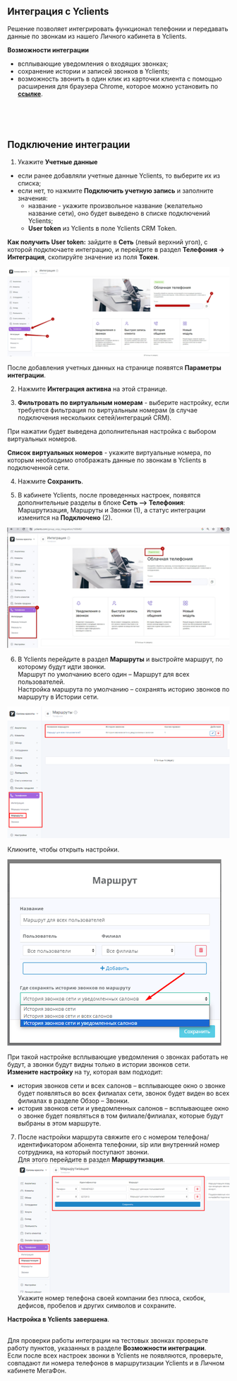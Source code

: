 ## Интеграция с Yclients  <br />

Решение позволяет интегрировать функционал телефонии и передавать данные по звонкам из нашего Личного кабинета в Yclients.<br /> 

**Возможности интеграции**  <br />

- всплывающие уведомления о входящих звонках;
- сохранение истории и записей звонков в Yclients;
- возможность звонить в один клик из карточки клиента с помощью расширения для браузера Chrome, которое можно установить по **[ссылке](https://softphone-widget-iframe.cp.megafon.ru/chrome.zip)**. <br />

<br />
<br />
<br />

## Подключение интеграции  <br />

1. Укажите **Учетные данные** <br />

- если ранее добавляли учетные данные Yclients, то выберите их из списка;
- если нет, то нажмите **Подключить учетную запись** и заполните значения:
  - название - укажите произвольное название (желательно название сети), оно будет выведено в списке подключений Yclients;
  - **User token** из Yclients в поле Yclients CRM Token. <br />

**Как получить User token:**  зайдите в **Сеть** (левый верхний угол), с которой подключаете интеграцию, и перейдите в раздел **Телефония -> Интеграция**, скопируйте значение из поля **Токен**. <br /> 

![image](yclients_auth.jpg)
<br /> 

После добавления учетных данных на странице появятся **Параметры интеграции**. <br /> 

2. Нажмите **Интеграция активна** на этой странице. <br /> 

3. **Фильтровать по виртуальным номерам** - выберите настройку, если требуется фильтрация по виртуальным номерам (в случае подключения нескольких сетей/интеграций CRM). <br /> 

При нажатии будет выведена дополнительная настройка с выбором виртуальных номеров. <br />  

**Список виртуальных номеров** - укажите виртуальные номера, по которым необходимо отображать данные по звонкам в Yclients в подключенной сети. <br /> 

4. Нажмите **Cохранить**. <br /> 

5. В кабинете Yclients, после проведенных настроек, появятся дополнительные разделы в блоке **Сеть –> Телефония**: Маршрутизация, Маршруты и Звонки (1), а статус интеграции изменится на **Подключено** (2). <br />  

![image](yclients_2.jpg)
<br />


6. В Yclients перейдите в раздел **Маршруты** и выстройте маршрут, по которому будут идти звонки. <br /> 
Маршрут по умолчанию всего один – Маршрут для всех пользователей. <br /> 
Настройка маршрута по умолчанию – сохранять историю звонков по маршруту в Истории сети. <br />

![image](Yclients_marshroot1.png) <br /> 

Кликните, чтобы открыть настройки. <br />

![image](Yclients_marshroot2.png) <br />

При такой настройке всплывающие уведомления о звонках работать не будут, а звонки будут видны только в истории звонков сети.  <br />
**Измените настройку** на ту, которая вам подходит: <br />
  - история звонков сети и всех салонов – всплывающее окно о звонке будет появляться во всех филиалах сети, звонок будет виден во всех филиалах в разделе Обзор – Звонки. 
  - история звонков сети и уведомленных салонов – всплывающее окно о звонке будет появляться в том филиале/филиалах, которые будут выбраны в этом маршруте. <br />

7. После настройки маршрута свяжите его с номером телефона/идентификатором абонента телефонии, sip или внутренний номер сотрудника, на который поступают звонки. <br />
Для этого перейдите в раздел **Маршрутизация**.
 ![image](Yclients_marshrootizacia1.png) <br />
Укажите номер телефона своей компании без плюса, скобок, дефисов, пробелов и других символов и сохраните. <br />

**Настройка в  Yclients завершена**. <br />
<br />   

Для проверки работы интеграции на тестовых звонках проверьте работу пунктов, указанных в  разделе **Возможности интеграции**. <br />
Если после всех настроек звонки в Yclients не появляются, проверьте, совпадают ли номера телефонов в маршрутизации Yclients и в Личном кабинете МегаФон.


